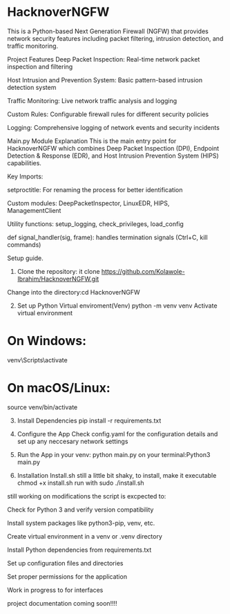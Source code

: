 # HacknoverNGFW
 This is a Python-based Next Generation Firewall (NGFW) that provides network security features including packet filtering, intrusion detection, and traffic monitoring.

 Project Features
Deep Packet Inspection: Real-time network packet inspection and filtering

Host Intrusion and Prevention System: Basic pattern-based intrusion detection system

Traffic Monitoring: Live network traffic analysis and logging

Custom Rules: Configurable firewall rules for different security policies

Logging: Comprehensive logging of network events and security incidents

Main.py Module Explanation
This is the main entry point for HacknoverNGFW which combines Deep Packet Inspection (DPI), Endpoint Detection & Response (EDR), and Host Intrusion Prevention System (HIPS) capabilities.

Key Imports:

setproctitle: For renaming the process for better identification

Custom modules: DeepPacketInspector, LinuxEDR, HIPS, ManagementClient

Utility functions: setup_logging, check_privileges, load_config

def signal_handler(sig, frame): handles termination signals (Ctrl+C, kill commands)

Setup guide.
1. Clone the repository: it clone https://github.com/Kolawole-Ibrahim/HacknoverNGFW.git

Change into the directory:cd HacknoverNGFW

2. Set up Python Virtual enviroment(Venv)
python -m venv venv
Activate virtual environment
# On Windows:
venv\Scripts\activate
# On macOS/Linux:
source venv/bin/activate

3. Install Dependencies
pip install -r requirements.txt

4. Configure the App
Check config.yaml for the configuration details and set up any neccesary network settings 

5. Run the App
in your venv: python main.py
on your terminal:Python3 main.py

6. Installation 
Install.sh still a little bit shaky, 
to install, make it executable chmod +x install.sh 
run with sudo ./install.sh

still working on modifications 
the script is excpected to:

Check for Python 3 and verify version compatibility

Install system packages like python3-pip, venv, etc.

Create virtual environment in a venv or .venv directory

Install Python dependencies from requirements.txt

Set up configuration files and directories

Set proper permissions for the application


Work in progress to for interfaces 

project documentation coming soon!!!!